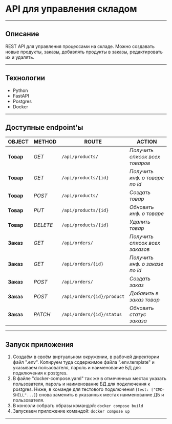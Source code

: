 # API для управления складом

***

## Описание 
REST API для управления процессами на складе. Можно создавать новые продукты, заказы, 
добавлять продукты в заказы, редактировать их и удалять.
***

## Технологии
* Python
* FastAPI
* Postgres
* Docker
***

## Доступные endpoint'ы

| OBJECT    | METHOD   | ROUTE                          | ACTION                         |
|-----------|----------|--------------------------------|--------------------------------|
| **Товар** | *GET*    | ```/api/products/```           | _Получить список всех товаров_ |
| **Товар** | *GET*    | ```/api/products/{id}```       | _Получить инф. о товаре по id_ |
| **Товар** | *POST*   | ```/api/products/```           | _Создать товар_                |
| **Товар** | *PUT*    | ```/api/products/{id}```       | _Обновить инф. о товаре_       |
| **Товар** | *DELETE* | ```/api/products/{id}```       | _Удалить товар_                |
| **Заказ** | *GET*    | ```/api/orders/```             | _Получить список всех заказов_ |
| **Заказ** | *GET*    | ```/api/orders/{id}```         | _Получить инф. о заказе по id_ |
| **Заказ** | *POST*   | ```/api/orders/```             | _Создать заказ_                |
| **Заказ** | *POST*   | ```/api/orders/{id}/product``` | _Добавить в заказ товар_       |
| **Заказ** | *PATCH*  | ```/api/orders/{id}/status```  | _Обновить статус заказа_       |

***

## Запуск приложения ##
1. Создаём в своём виртуальном окружении, в рабочей директории файл ".env". Копируем туда содержимое 
файла ".env.template" и указываем пользователя, пароль и наименование БД для подключения к postgres.
2. В файле "docker-compose.yaml" так же в отмеченных местах указать пользователя, пароль и наименование БД для подключения к postgres.
    Ниже, в команде для тестового подключения (`test: ["CMD-SHELL"...]`) снова заменить в указанных местах наименование ДБ и пользователя.
3. В консоли собрать образы командой: `docker compose build`
4. Запускаем приложение командой: `docker compose up`
***